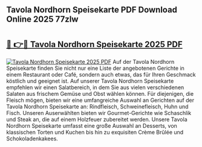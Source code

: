 ## Tavola Nordhorn Speisekarte PDF Download Online 2025 77zIw

# <h2><a href="http://gcbinuz.nevu.top/?p=Tavola+Nordhorn+Speisekarte">🔗 👉🔴 Tavola Nordhorn Speisekarte 2025 PDF</a></h2>

[![Tavola Nordhorn Speisekarte 2025 PDF](https://i.imgur.com/dBaPXMq.png)](http://gcbinuz.nevu.top/?p=Tavola+Nordhorn+Speisekarte)
Auf der Tavola Nordhorn Speisekarte finden Sie nicht nur eine Liste der angebotenen Gerichte in einem Restaurant oder Café, sondern auch etwas, das für Ihren Geschmack köstlich und geeignet ist. Auf unserer Tavola Nordhorn Speisekarte empfehlen wir einen Salatbereich, in dem Sie aus vielen verschiedenen Salaten aus frischem Gemüse und Obst wählen können. Für diejenigen, die Fleisch mögen, bieten wir eine umfangreiche Auswahl an Gerichten auf der Tavola Nordhorn Speisekarte an: Rindfleisch, Schweinefleisch, Huhn und Fisch. Unseren Auserwählten bieten wir Gourmet-Gerichte wie Schaschlik und Steak an, die auf einem Holzfeuer zubereitet werden. Unsere Tavola Nordhorn Speisekarte umfasst eine große Auswahl an Desserts, von klassischen Torten und Kuchen bis hin zu exquisiten Crème Brûlée und Schokoladenkakees.
